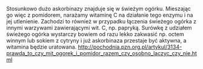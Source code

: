Stosunkowo dużo askorbinazy znajduje się w świeżym ogórku. Mieszając go więc z pomidorem, narażamy witaminę C na działanie tego enzymu i na jej utlenienie. Zachodzi to również w przypadku łączenia świeżego ogórka z innymi warzywami zawierającymi wit. C, np. papryką.
Surówkę z udziałem świeżego ogórka wystarczy bowiem od razu lekko zakwasić np. octem winnym lub sokiem z cytryny i już askorbinaza przestaje być aktywna, a witamina będzie uratowana.
http://pochodnia.pzn.org.pl/artykul/3134-prawda_to_czy_mit_ogorek_i_pomidor_razem_czy_osobno_laczyc_czy_nie.html